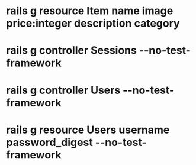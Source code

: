 # rails g resource Item name image price:integer description category 

# rails g controller Sessions --no-test-framework
# rails g controller Users --no-test-framework
# rails g resource Users username password_digest --no-test-framework